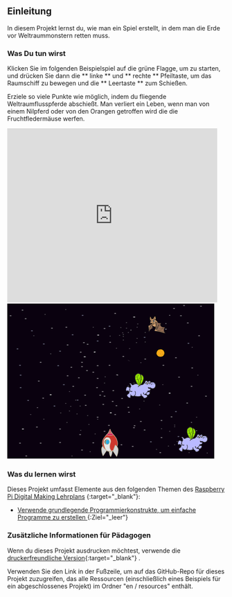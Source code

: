 ## Einleitung

In diesem Projekt lernst du, wie man ein Spiel erstellt, in dem man die Erde vor Weltraummonstern retten muss.

### Was Du tun wirst

Klicken Sie im folgenden Beispielspiel auf die grüne Flagge, um zu starten, und drücken Sie dann die ** linke ** und ** rechte ** Pfeiltaste, um das Raumschiff zu bewegen und die ** Leertaste ** zum Schießen.

Erziele so viele Punkte wie möglich, indem du fliegende Weltraumflusspferde abschießt. Man verliert ein Leben, wenn man von einem Nilpferd oder von den Orangen getroffen wird die die Fruchtfledermäuse werfen.

<div class="scratch-preview">
  <iframe allowtransparency="true" width="485" height="402" src="https://scratch.mit.edu/projects/embed/46018140/?autostart=false" frameborder="0"></iframe>
  <img src="images/invaders-final.png">
</div>

### Was du lernen wirst

Dieses Projekt umfasst Elemente aus den folgenden Themen des [Raspberry Pi Digital Making Lehrplans](http://rpf.io/curriculum) {:target="_blank"}:

+ [Verwende grundlegende Programmierkonstrukte, um einfache Programme zu erstellen ](https://www.raspberrypi.org/curriculum/programming/creator){:Ziel="_leer"}

### Zusätzliche Informationen für Pädagogen

Wenn du dieses Projekt ausdrucken möchtest, verwende die [druckerfreundliche Version](https://projects.raspberrypi.org/en/projects/clone-wars/print){:target="_blank"} .

Verwenden Sie den Link in der Fußzeile, um auf das GitHub-Repo für dieses Projekt zuzugreifen, das alle Ressourcen (einschließlich eines Beispiels für ein abgeschlossenes Projekt) im Ordner "en / resources" enthält.